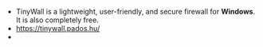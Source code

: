 - TinyWall is a lightweight, user-friendly, and secure firewall for **Windows**. It is also completely free.
- https://tinywall.pados.hu/
-